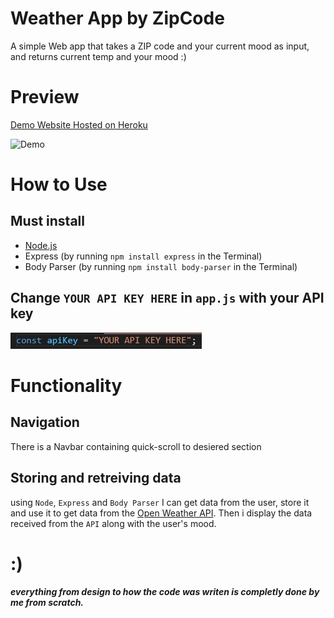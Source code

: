 # Weather App by ZipCode
A simple Web app that takes a ZIP code and your current mood as input, and returns current temp and your mood :)

# Preview
[Demo Website Hosted on Heroku](https://ahmed-weather-app1.herokuapp.com/)

![Demo](/website/resources/demo.gif)

# How to Use

## Must install
* [Node.js](https://nodejs.org/en/download/)
* Express (by running `npm install express` in the Terminal)
* Body Parser (by running `npm install body-parser` in the Terminal)
## Change `YOUR API KEY HERE` in `app.js` with your API key
![apiKey](/website/resources/apiKey.jpg)

# Functionality
## Navigation
There is a Navbar containing quick-scroll to desiered section

## Storing and retreiving data
using `Node`, `Express` and `Body Parser` I can get data from the user, store it and use it to get data from the [Open Weather API](https://openweathermap.org/).
Then i display the data received from the `API` along with the user's mood.

# :)
##### everything from design to how the code was writen is completly done by me from scratch.